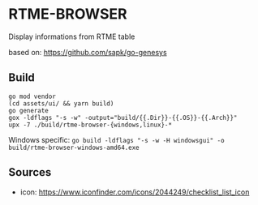 # RTME-BROWSER

Display informations from RTME table

based on: https://github.com/sapk/go-genesys

## Build
```
go mod vendor
(cd assets/ui/ && yarn build)
go generate
gox -ldflags "-s -w" -output="build/{{.Dir}}-{{.OS}}-{{.Arch}}"
upx -7 ./build/rtme-browser-{windows,linux}-*
```

Windows specific: `go build -ldflags "-s -w -H windowsgui" -o build/rtme-browser-windows-amd64.exe` 

## Sources

 - icon: https://www.iconfinder.com/icons/2044249/checklist_list_icon 
